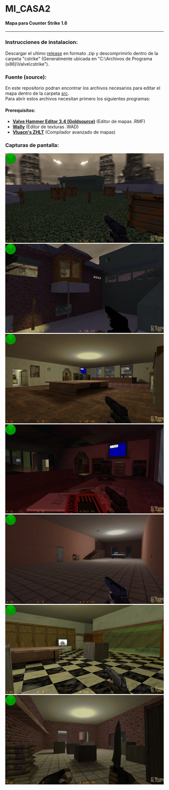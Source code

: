 # **MI_CASA2**  
#### Mapa para Counter Strike 1.6  
---
### Instrucciones de instalacion:

Descargar el ultimo [release](releases) en formato .zip y descomprimirlo dentro de la carpeta "cstrike" (Generalmente ubicada en "C:\\Archivos de Programa (x86)\\Valve\\cstrike").

### Fuente (source):
En este repositorio podran encontrar los archivos necesarios para editar el mapa dentro de la carpeta [src](src).  
Para abrir estos archivos necesitan primero los siguientes programas:  

#### Prerequisitos:  
- **[Valve Hammer Editor 3.4 (Goldsource)](https://gamebanana.com/tools/5026)** (Editor de mapas .RMF)
- **[Wally](https://gamebanana.com/tools/4774)** (Editor de texturas .WAD)  
- **[Vluacn's ZHLT](https://forums.svencoop.com/showthread.php/40983-Downloads-amp-Changelogs)** (Compilador avanzado de mapas)  

### Capturas de pantalla:
![snapshot_1](snapshots/mi_casa2_1.jpg)  
![snapshot_2](snapshots/mi_casa2_2.jpg)
![snapshot_3](snapshots/mi_casa2_3.jpg)
![snapshot_4](snapshots/mi_casa2_4.jpg)
![snapshot_5](snapshots/mi_casa2_5.jpg)
![snapshot_6](snapshots/mi_casa2_6.jpg)
![snapshot_7](snapshots/mi_casa2_7.jpg)
